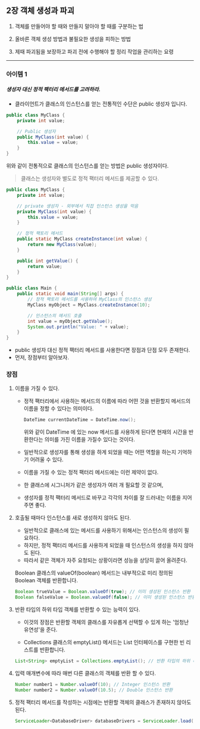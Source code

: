 
## 2장 객체 생성과 파괴

1. 객체를 만들어야 할 때와 만들지 말아야 할 때를 구분하는 법


2. 올바른 객체 생성 방법과 불필요한 생성을 피하는 방법


3. 제때 파괴됨을 보장하고 파괴 전에 수행해야 할 정리 작업을 관리하는 요령

---

### 아이템 1

#### ***생성자 대신 정적 팩터리 메서드를 고려하라.***


- 클라이언트가 클래스의 인스턴스를 얻는 전통적인 수단은 public 생성자 입니다.

```java
public class MyClass {
    private int value;

    // Public 생성자
    public MyClass(int value) {
        this.value = value;
    }
}
```
위와 같이 전통적으로 클래스의 인스턴스를 얻는 방법은 public 생성자이다.


> 클래스는 생성자와 별도로 정적 팩터리 메서드를 제공할 수 있다.

```java
public class MyClass {
    private int value;

    // private 생성자 - 외부에서 직접 인스턴스 생성을 막음
    private MyClass(int value) {
        this.value = value;
    }

    // 정적 팩토리 메서드
    public static MyClass createInstance(int value) {
        return new MyClass(value);
    }

    public int getValue() {
        return value;
    }
}

public class Main {
    public static void main(String[] args) {
        // 정적 팩토리 메서드를 사용하여 MyClass의 인스턴스 생성
        MyClass myObject = MyClass.createInstance(10);

        // 인스턴스의 메서드 호출
        int value = myObject.getValue();
        System.out.println("Value: " + value);
    }
}
```
- public 생성자 대신 정적 팩터리 메서드를 사용한다면 장점과 단점 모두 존재한다.
- 먼저, 장점부터 알아보자.

### 장점 

1. 이름을 가질 수 있다.
    - 정적 팩터리에서 사용하는 메서드의 이름에 따라 어떤 것을 반환할지 메서드의 이름을 정할 수 있다는 의미이다.
        ```java
        DateTime currentDateTime = DateTime.now();
        ```
      위와 같이 DateTime 에 있는 now 메서드를 사용하게 된다면 현재의 시간을 반환한다는 의미를 가진 이름을 가질수 있다는 것이다.

   - 일반적으로 생성자를 통해 생성을 하게 되었을 때는 어떤 역할을 하는지 기억하기 어려울 수 있다.
   - 이름을 가질 수 있는 정적 팩터리 메서드에는 이런 제약이 없다.  
   - 한 클래스에 시그니처가 같은 생성자가 여러 개 필요할 것 같으며,
   - 생성자를 정적 팩터리 메서드로 바꾸고 각각의 차이를 잘 드러내는 이름을 지어주면 좋다.


2. 호출될 때마다 인스턴스를 새로 생성하지 않아도 된다. 

    - 일반적으로 클래스에 있는 메서드를 사용하기 위해서는 인스턴스의 생성이 필요하다.
    - 하지만, 정적 팩터리 메서드를 사용하게 되었을 때 인스턴스의 생성을 하지 않아도 된다.
    - 따라서 같은 객체가 자주 요청되는 상황이라면 성능을 상당히 끌어 올려준다.

   Boolean 클래스의 valueOf(boolean) 메서드는 내부적으로 미리 정의된 Boolean 객체를 반환합니다.
    ```java
    Boolean trueValue = Boolean.valueOf(true); // 이미 생성된 인스턴스 반환
    Boolean falseValue = Boolean.valueOf(false); // 이미 생성된 인스턴스 반환
    ```


3. 반환 타입의 하위 타입 객체를 반환할 수 있는 능력이 있다.
   - 이것의 장점은 반환할 객체의 클래스를 자유롭게 선택할 수 있게 하는 '엄청난 유연성'을 준다.

   - Collections 클래스의 emptyList() 메서드는 List 인터페이스를 구현한 빈 리스트를 반환합니다.

    ```java
    List<String> emptyList = Collections.emptyList(); // 반환 타입의 하위 타입인 ArrayList를 반환
    ```

4. 입력 매개변수에 따라 매번 다른 클래스의 객체를 반환 할 수 있다.
    ```java
    Number number1 = Number.valueOf(10); // Integer 인스턴스 반환
    Number number2 = Number.valueOf(10.5); // Double 인스턴스 반환
    ```

5. 정적 팩터리 메서드를 작성하는 시점에는 반환할 객체의 클래스가 존재하지 않아도 된다.
    ```java
    ServiceLoader<DatabaseDriver> databaseDrivers = ServiceLoader.load(DatabaseDriver.class);
    ```


